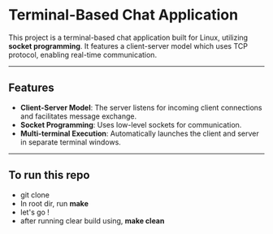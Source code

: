 # Terminal-Based Chat Application

This project is a terminal-based chat application built for Linux, utilizing **socket programming**. It features a client-server model which uses TCP protocol, enabling real-time communication.

---

## Features
- **Client-Server Model**: The server listens for incoming client connections and facilitates message exchange.
- **Socket Programming**: Uses low-level sockets for communication.
- **Multi-terminal Execution**: Automatically launches the client and server in separate terminal windows.

---

## To run this repo 

- git clone <repo>
- In root dir, run **make**
- let's go !
- after running clear build using, **make clean**



